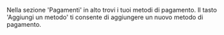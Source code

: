Nella sezione 'Pagamenti' in alto trovi i tuoi metodi di pagamento. Il tasto 'Aggiungi un metodo' ti consente di aggiungere un nuovo metodo di pagamento.

